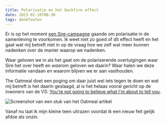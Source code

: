 ```yaml
---
title: Polarisatie en het backfire effect
date: 2023-02-16T08:30
tags: denkfouten
---
```


Er is op het moment [een Sire-campagne](https://youtu.be/4SeBmfbA0kU) gaande om polarisatie in de samenleving te voorkomen. Ik weet niet zo goed of dit effect heeft en het gaat wat mij betreft niet in op de vraag hoe we zelf wat meer kunnen nadenken over de manier waarop we nadenken.

Waar geloven we in als het gaat om de polariserende overtuigingen waar Sire het over heeft en *waarom* geloven we daarin? Waar halen we deze informatie vandaan en waarom blijven we er aan vasthouden.

The Oatmeal doet een poging om daar juist wel iets tegen te doen en wat mij betreft is het daarin geslaagd, al is het helaas vooral gericht op de inwoners van de VS: [You're not going to believe what I'm about to tell you](https://theoatmeal.com/comics/believe).

![Screenshot van een stuk van het Oatmeal artikel](/images/blog/oatmeal-pinky-toe.jpg)

Vanaf nu laat ik mijn kleine teen uitrazen voordat ik een nieuw feit gelijk afdoe als onzin.
